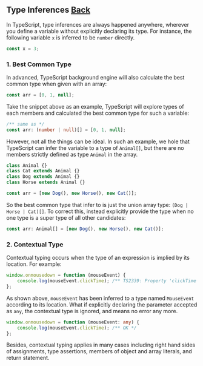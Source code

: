 ## Type Inferences [Back](../TypeScript.md)

In TypeScript, type inferences are always happened anywhere, wherever you define a variable without explicitly declaring its type. For instance, the following variable `x` is inferred to be `number` directly.

```typescript
const x = 3;
```

### 1. Best Common Type

In advanced, TypeScript background engine will also calculate the best common type when given with an array:

```typescript
const arr = [0, 1, null];
```

Take the snippet above as an example, TypeScript will explore types of each members and calculated the best common type for such a variable:

```typescript
/** same as */
const arr: (number | null)[] = [0, 1, null];
```

However, not all the things can be ideal. In such an example, we hole that TypeScript can infer the variable to a type of `Animal[]`, but there are no members strictly defined as type `Animal` in the array.

```typescript
class Animal {}
class Cat extends Animal {}
class Dog extends Animal {}
class Horse extends Animal {}

const arr = [new Dog(), new Horse(), new Cat()];
```

So the best common type that infer to is just the union array type: `(Dog | Horse | Cat)[]`. To correct this, instead explicitly provide the type when no one type is a super type of all other candidates:

```typescript
const arr: Animal[] = [new Dog(), new Horse(), new Cat()];
```

### 2. Contextual Type

Contextual typing occurs when the type of an expression is implied by its location. For example:

```typescript
window.onmousedown = function (mouseEvent) {
    console.log(mouseEvent.clickTime); /** TS2339: Property 'clickTime' does not exist on type 'MouseEvent' */
};
```

As shown above, `mouseEvent` has been inferred to a type named `MouseEvent` according to its location. What if explicitly declaring the parameter accepted as `any`, the contextual type is ignored, and means no error any more.

```typescript
window.onmousedown = function (mouseEvent: any) {
    console.log(mouseEvent.clickTime); /** OK */
};
```

Besides, contextual typing applies in many cases including right hand sides of assignments, type assertions, members of object and array literals, and return statement.
